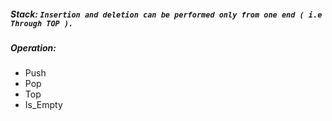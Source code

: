 ##### Stack: ` Insertion and deletion can be performed only from one end ( i.e Through TOP ). `
##### Operation: 
- Push
- Pop
- Top
- Is_Empty

```




```
